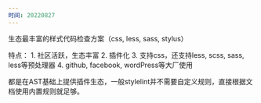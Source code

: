 ```yaml
---
时间: 20220827
---
```

生态最丰富的样式代码检查方案（css, less, sass, stylus）

特点：
	1. 社区活跃，生态丰富
	2. 插件化
	3. 支持css，还支持less, scss, sass, less等预处理器
	4. github, facebook, wordPress等大厂使用

都是在AST基础上提供插件生态，一般stylelint并不需要自定义规则，直接根据文档使用内置规则就足够。